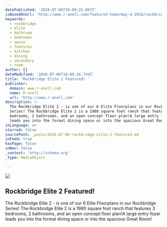 ```yaml
---
datePublished: '2016-07-06T18:09:25.067Z'
isBasedOnUrl: 'http://www.r-anell.com/featured-home/may-4-2016/rockbridge-elite-2-featured-'
keywords:
  - rockbridge
  - elite
  - bathroom
  - bedrooms
  - space
  - features
  - kitchen
  - dining
  - secondary
  - room
author: []
dateModified: '2016-07-06T18:09:16.744Z'
title: 'Rockbridge Elite 2 Featured! '
publisher:
  domain: www.r-anell.com
  name: R-anell
  url: 'http://www.r-anell.com'
description: >-
  The Rockbridge Elite 2 - is one of our 6 Elite Floorplans in our Rockbridge
  Series! The Rockbridge Elite 2 is a 1980 square foot ranch that features 3
  bedrooms, 2 bathrooms, and an open concept floor plan!A large entry foyer
  leads you into the formal dining space or into the spacious Great Room!
inLanguage: en
starred: false
sourcePath: _posts/2016-07-06-rockbridge-elite-2-featured.md
inFeed: true
hasPage: false
inNav: false
_context: 'http://schema.org'
_type: MediaObject

---
```

<article style=""><img src="https://imgflo.herokuapp.com/graph/vahj1ThiexotieMo/79c07dad56006f757dc8fbba73c27f81/noop.jpg?input=http%3A%2F%2Fwww.commodorehomes.com%2Fcontent_th%2FBLOG282_RockbridgeEliteSTDFEAT.jpg" /><h1>Rockbridge Elite 2 Featured! </h1><p>The Rockbridge Elite 2 - is one of our 6 Elite Floorplans in our Rockbridge Series! The Rockbridge Elite 2 is a 1980 square foot ranch that features 3 bedrooms, 2 bathrooms, and an open concept floor plan!A large entry foyer leads you into the formal dining space or into the spacious Great Room!</p></article>